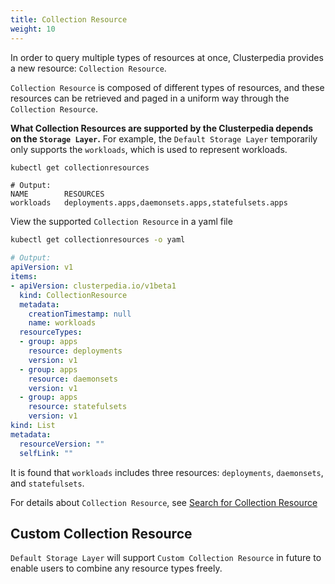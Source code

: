 ```yaml
---
title: Collection Resource
weight: 10
---
```


In order to query multiple types of resources at once, Clusterpedia provides a new resource: `Collection Resource`.

`Collection Resource` is composed of different types of resources, and these resources can be retrieved and paged in a uniform way through the `Collection Resource`.

**What Collection Resources are supported by the Clusterpedia depends on the `Storage Layer`.** For example, the `Default Storage Layer` temporarily only supports the `workloads`, which is used to represent workloads.
```bash
kubectl get collectionresources
```
```
# Output:
NAME        RESOURCES
workloads   deployments.apps,daemonsets.apps,statefulsets.apps
```

View the supported `Collection Resource` in a yaml file
```bash
kubectl get collectionresources -o yaml
```
```yaml
# Output:
apiVersion: v1
items:
- apiVersion: clusterpedia.io/v1beta1
  kind: CollectionResource
  metadata:
    creationTimestamp: null
    name: workloads
  resourceTypes:
  - group: apps
    resource: deployments
    version: v1
  - group: apps
    resource: daemonsets
    version: v1
  - group: apps
    resource: statefulsets
    version: v1
kind: List
metadata:
  resourceVersion: ""
  selfLink: ""
```
It is found that `workloads` includes three resources: `deployments`, `daemonsets`, and `statefulsets`.

For details about `Collection Resource`, see [Search for Collection Resource](../../usage/search/collection-resource)

## Custom Collection Resource
`Default Storage Layer` will support `Custom Collection Resource` in future to enable users to combine any resource types freely.
